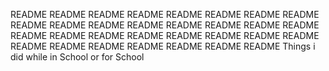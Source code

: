 README
README
README
README
README
README
README
README
README
README
README
README
README
README
README
README
README
README
README
README
README
README
README
README
README
README
README
README
README
README
README
Things i did while in School or for School
